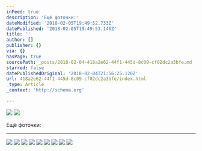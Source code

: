 ```yaml
---
inFeed: true
description: 'Ещё фоточки:'
dateModified: '2018-02-05T19:49:52.733Z'
datePublished: '2018-02-05T19:49:53.146Z'
title: ''
author: []
publisher: {}
via: {}
hasPage: true
sourcePath: _posts/2018-02-04-418a2e62-44f1-445d-8c09-cf02dc2a3bfe.md
starred: false
datePublishedOriginal: '2018-02-04T21:56:25.120Z'
url: 418a2e62-44f1-445d-8c09-cf02dc2a3bfe/index.html
_type: Article
_context: 'http://schema.org'

---
```

![](https://the-grid-user-content.s3-us-west-2.amazonaws.com/3efe443e-ac0d-4c8f-8a2c-c49a6f8ec990.jpg)
![](https://the-grid-user-content.s3-us-west-2.amazonaws.com/4f55fd08-08ba-4474-aaab-e90c9ca0a72a.jpg)

Ещё фоточки:

---

![](https://the-grid-user-content.s3-us-west-2.amazonaws.com/ef083481-7e30-4709-a466-68afc850f108.jpg)
![](https://the-grid-user-content.s3-us-west-2.amazonaws.com/7430d89f-85aa-4c93-b976-c887652d56c8.jpg)
![](https://the-grid-user-content.s3-us-west-2.amazonaws.com/e5b7ce42-a030-4822-b61c-8f6e7bc178d2.jpg)
![](https://the-grid-user-content.s3-us-west-2.amazonaws.com/2acc6922-d520-4f16-9f52-63554034f71f.jpg)
![](https://the-grid-user-content.s3-us-west-2.amazonaws.com/90608e1e-6505-43c4-b263-f11cae9902a7.jpg)
![](https://the-grid-user-content.s3-us-west-2.amazonaws.com/608c1089-ebb2-4483-ba99-2de9094097e5.jpg)
![](https://the-grid-user-content.s3-us-west-2.amazonaws.com/7b1ecfe5-a6ad-48fb-85de-b698c0d45865.jpg)
![](https://the-grid-user-content.s3-us-west-2.amazonaws.com/aad60fb1-36c6-45a7-880f-ff8578cc1cd0.jpg)
![](https://the-grid-user-content.s3-us-west-2.amazonaws.com/9ee66b70-5826-4640-8aad-c1256c939a38.jpg)